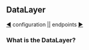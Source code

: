 ## DataLayer

[&#9664;](configuration.md) configuration [||](readme.md) endpoints [&#9654;](endpoints.md)

### What is the DataLayer?

